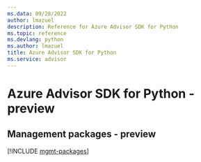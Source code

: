 ```yaml
---
ms.data: 09/28/2022
author: lmazuel
description: Reference for Azure Advisor SDK for Python
ms.topic: reference
ms.devlang: python
ms.author: lmazuel
title: Azure Advisor SDK for Python
ms.service: advisor
---
```

# Azure Advisor SDK for Python - preview

## Management packages - preview
[!INCLUDE [mgmt-packages](advisor-mgmt-index.md)]